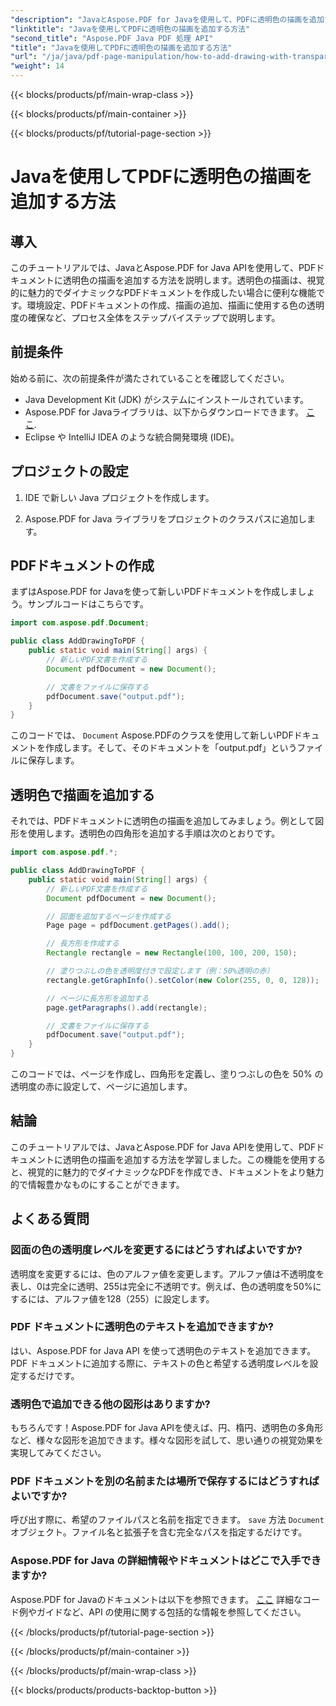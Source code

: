 ```yaml
---
"description": "JavaとAspose.PDF for Javaを使用して、PDFに透明色の描画を追加する方法を学びましょう。ステップバイステップのガイドとコード例を使って、ダイナミックで視覚的に魅力的なPDFを作成しましょう。"
"linktitle": "Javaを使用してPDFに透明色の描画を追加する方法"
"second_title": "Aspose.PDF Java PDF 処理 API"
"title": "Javaを使用してPDFに透明色の描画を追加する方法"
"url": "/ja/java/pdf-page-manipulation/how-to-add-drawing-with-transparent-color-in-pdf-using-java/"
"weight": 14
---
```


{{< blocks/products/pf/main-wrap-class >}}

{{< blocks/products/pf/main-container >}}

{{< blocks/products/pf/tutorial-page-section >}}

# Javaを使用してPDFに透明色の描画を追加する方法


## 導入

このチュートリアルでは、JavaとAspose.PDF for Java APIを使用して、PDFドキュメントに透明色の描画を追加する方法を説明します。透明色の描画は、視覚的に魅力的でダイナミックなPDFドキュメントを作成したい場合に便利な機能です。環境設定、PDFドキュメントの作成、描画の追加、描画に使用する色の透明度の確保など、プロセス全体をステップバイステップで説明します。

## 前提条件

始める前に、次の前提条件が満たされていることを確認してください。

- Java Development Kit (JDK) がシステムにインストールされています。
- Aspose.PDF for Javaライブラリは、以下からダウンロードできます。 [ここ](https://releases。aspose.com/pdf/java/).
- Eclipse や IntelliJ IDEA のような統合開発環境 (IDE)。

## プロジェクトの設定

1. IDE で新しい Java プロジェクトを作成します。

2. Aspose.PDF for Java ライブラリをプロジェクトのクラスパスに追加します。

## PDFドキュメントの作成

まずはAspose.PDF for Javaを使って新しいPDFドキュメントを作成しましょう。サンプルコードはこちらです。

```java
import com.aspose.pdf.Document;

public class AddDrawingToPDF {
    public static void main(String[] args) {
        // 新しいPDF文書を作成する
        Document pdfDocument = new Document();

        // 文書をファイルに保存する
        pdfDocument.save("output.pdf");
    }
}
```

このコードでは、 `Document` Aspose.PDFのクラスを使用して新しいPDFドキュメントを作成します。そして、そのドキュメントを「output.pdf」というファイルに保存します。

## 透明色で描画を追加する

それでは、PDFドキュメントに透明色の描画を追加してみましょう。例として図形を使用します。透明色の四角形を追加する手順は次のとおりです。

```java
import com.aspose.pdf.*;

public class AddDrawingToPDF {
    public static void main(String[] args) {
        // 新しいPDF文書を作成する
        Document pdfDocument = new Document();

        // 図面を追加するページを作成する
        Page page = pdfDocument.getPages().add();

        // 長方形を作成する
        Rectangle rectangle = new Rectangle(100, 100, 200, 150);

        // 塗りつぶしの色を透明度付きで設定します（例：50%透明の赤）
        rectangle.getGraphInfo().setColor(new Color(255, 0, 0, 128));

        // ページに長方形を追加する
        page.getParagraphs().add(rectangle);

        // 文書をファイルに保存する
        pdfDocument.save("output.pdf");
    }
}
```

このコードでは、ページを作成し、四角形を定義し、塗りつぶしの色を 50% の透明度の赤に設定して、ページに追加します。

## 結論

このチュートリアルでは、JavaとAspose.PDF for Java APIを使用して、PDFドキュメントに透明色の描画を追加する方法を学習しました。この機能を使用すると、視覚的に魅力的でダイナミックなPDFを作成でき、ドキュメントをより魅力的で情報豊かなものにすることができます。

## よくある質問

### 図面の色の透明度レベルを変更するにはどうすればよいですか?

透明度を変更するには、色のアルファ値を変更します。アルファ値は不透明度を表し、0は完全に透明、255は完全に不透明です。例えば、色の透明度を50%にするには、アルファ値を128（255）に設定します。

### PDF ドキュメントに透明色のテキストを追加できますか?

はい、Aspose.PDF for Java API を使って透明色のテキストを追加できます。PDF ドキュメントに追加する際に、テキストの色と希望する透明度レベルを設定するだけです。

### 透明色で追加できる他の図形はありますか?

もちろんです！Aspose.PDF for Java APIを使えば、円、楕円、透明色の多角形など、様々な図形を追加できます。様々な図形を試して、思い通りの視覚効果を実現してみてください。

### PDF ドキュメントを別の名前または場所で保存するにはどうすればよいですか?

呼び出す際に、希望のファイルパスと名前を指定できます。 `save` 方法 `Document` オブジェクト。ファイル名と拡張子を含む完全なパスを指定するだけです。

### Aspose.PDF for Java の詳細情報やドキュメントはどこで入手できますか?

Aspose.PDF for Javaのドキュメントは以下を参照できます。 [ここ](https://reference.aspose.com/pdf/java/) 詳細なコード例やガイドなど、API の使用に関する包括的な情報を参照してください。

{{< /blocks/products/pf/tutorial-page-section >}}

{{< /blocks/products/pf/main-container >}}

{{< /blocks/products/pf/main-wrap-class >}}

{{< blocks/products/products-backtop-button >}}